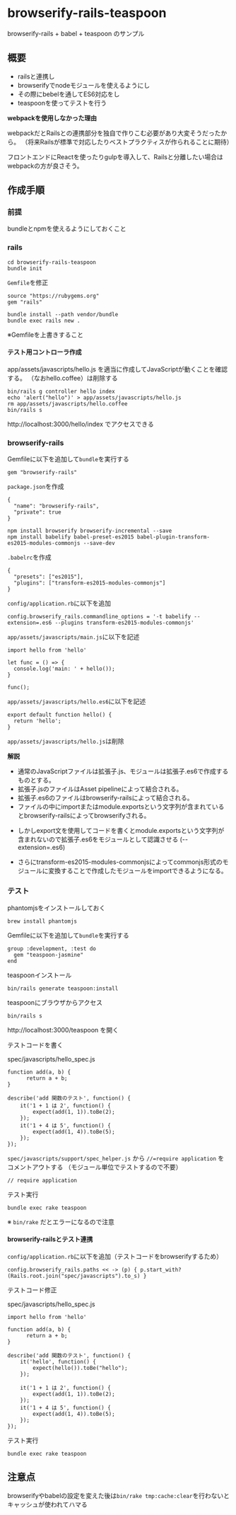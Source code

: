 # browserify-rails-teaspoon

browserify-rails + babel + teaspoon のサンプル

## 概要

* railsと連携し
* browserifyでnodeモジュールを使えるようにし
* その際にbebelを通してES6対応をし
* teaspoonを使ってテストを行う

**webpackを使用しなかった理由**

webpackだとRailsとの連携部分を独自で作りこむ必要があり大変そうだったから。
（将来Railsが標準で対応したりベストプラクティスが作られることに期待）

フロントエンドにReactを使ったりgulpを導入して、Railsと分離したい場合はwebpackの方が良さそう。


## 作成手順

### 前提

bundleとnpmを使えるようにしておくこと

### rails

```
cd browserify-rails-teaspoon
bundle init
```

`Gemfile`を修正

```
source "https://rubygems.org"
gem "rails"
```

```
bundle install --path vendor/bundle
bundle exec rails new .
```

※Gemfileを上書きすること

#### テスト用コントローラ作成

app/assets/javascripts/hello.js を適当に作成してJavaScriptが動くことを確認する。
（なおhello.coffee）は削除する

```
bin/rails g controller hello index
echo 'alert("hello")' > app/assets/javascripts/hello.js
rm app/assets/javascripts/hello.coffee
bin/rails s
```

http://localhost:3000/hello/index でアクセスできる



### browserify-rails

Gemfileに以下を追加して`bundle`を実行する

```
gem "browserify-rails"
```

`package.json`を作成

```
{
  "name": "browserify-rails",
  "private": true
}
```

```
npm install browserify browserify-incremental --save
npm install babelify babel-preset-es2015 babel-plugin-transform-es2015-modules-commonjs --save-dev
```

`.babelrc`を作成

```
{
  "presets": ["es2015"],
  "plugins": ["transform-es2015-modules-commonjs"]
}
```

`config/application.rb`に以下を追加

```
config.browserify_rails.commandline_options = '-t babelify --extension=.es6 --plugins transform-es2015-modules-commonjs'
```


`app/assets/javascripts/main.js`に以下を記述

```
import hello from 'hello'

let func = () => {
  console.log('main: ' + hello());
}

func();
```

`app/assets/javascripts/hello.es6`に以下を記述

```
export default function hello() {
  return 'hello';
}
```

`app/assets/javascripts/hello.js`は削除


**解説**

* 通常のJavaScriptファイルは拡張子.js、モジュールは拡張子.es6で作成するものとする。
* 拡張子.jsのファイルはAsset pipelineによって結合される。
* 拡張子.es6のファイルはbrowserify-railsによって結合される。
* ファイルの中にimportまたはmodule.exportsという文字列が含まれているとbrowserify-railsによってbrowserifyされる。
+ しかしexport文を使用してコードを書くとmodule.exportsという文字列が含まれないので拡張子.es6をモジュールとして認識させる (--extension=.es6)
* さらにtransform-es2015-modules-commonjsによってcommonjs形式のモジュールに変換することで作成したモジュールをimportできるようになる。

### テスト

phantomjsをインストールしておく

```
brew install phantomjs
```

Gemfileに以下を追加して`bundle`を実行する

```
group :development, :test do
  gem "teaspoon-jasmine"
end
```

teaspoonインストール

```
bin/rails generate teaspoon:install
```


teaspoonにブラウザからアクセス

```
bin/rails s
```

http://localhost:3000/teaspoon を開く



テストコードを書く

spec/javascripts/hello_spec.js

```
function add(a, b) {
      return a + b;
}

describe('add 関数のテスト', function() {
    it('1 + 1 は 2', function() {
        expect(add(1, 1)).toBe(2);
    });
    it('1 + 4 は 5', function() {
        expect(add(1, 4)).toBe(5);
    });
});
```

`spec/javascripts/support/spec_helper.js` から `//=require application` をコメントアウトする
（モジュール単位でテストするので不要）

```
// require application
```

テスト実行

```
bundle exec rake teaspoon
```

※ `bin/rake` だとエラーになるので注意


#### browserify-railsとテスト連携


`config/application.rb`に以下を追加（テストコードをbrowserifyするため）

```
config.browserify_rails.paths << -> (p) { p.start_with?(Rails.root.join("spec/javascripts").to_s) }
```


テストコード修正

spec/javascripts/hello_spec.js

```
import hello from 'hello'

function add(a, b) {
      return a + b;
}

describe('add 関数のテスト', function() {
    it('hello', function() {
        expect(hello()).toBe("hello");
    });

    it('1 + 1 は 2', function() {
        expect(add(1, 1)).toBe(2);
    });
    it('1 + 4 は 5', function() {
        expect(add(1, 4)).toBe(5);
    });
});
```

テスト実行

```
bundle exec rake teaspoon
```

## 注意点

browserifyやbabelの設定を変えた後は`bin/rake tmp:cache:clear`を行わないとキャッシュが使われてハマる

